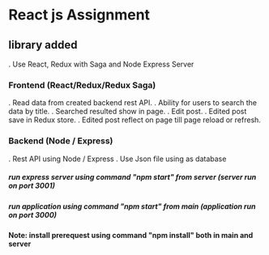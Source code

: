 # React js Assignment

## library added
 . Use React, Redux with Saga and Node Express Server
 
### Frontend (React/Redux/Redux Saga)
  . Read data from created backend rest API.
  . Ability for users to search the data by title.
  . Searched resulted show in page.
  . Edit post.
  . Edited post save in Redux store.
  . Edited post reflect on page till page reload or refresh.

### Backend (Node / Express)
  . Rest API using Node / Express
  . Use Json file using as database
  
 ##### run express server using command "npm start" from server (server run on port 3001)
 ##### run application using command "npm start" from main (application run on port 3000)

**Note: install prerequest using command "npm install" both in main and server**
